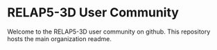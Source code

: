 # RELAP5-3D User Community
Welcome to the RELAP5-3D user community on github.
This repository hosts the main organization readme.
